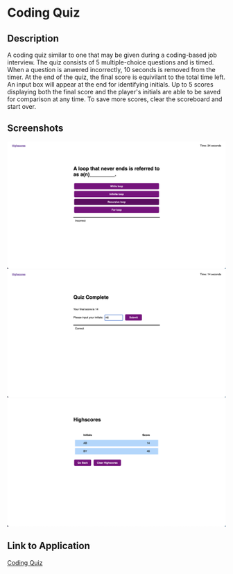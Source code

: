 # Coding Quiz

## Description
A coding quiz similar to one that may be given during a coding-based job interview. The quiz consists of 5 multiple-choice questions and is timed. When a question is anwered incorrectly, 10 seconds is removed from the timer. At the end of the quiz, the final score is equivilant to the total time left. An input box will appear at the end for identifying initials. Up to 5 scores displaying both the final score and the player's initials are able to be saved for comparison at any time. To save more scores, clear the scoreboard and start over. 

## Screenshots
![Screenshot 1](assets/images/2.png)
![Screenshot 2](assets/images/5.png)
![Screenshot 3](assets/images/6.png)

## Link to Application
[Coding Quiz](https://ethanc29.github.io/Coding-Quiz/)